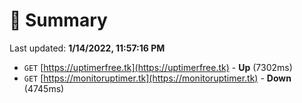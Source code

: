 # 📖 Summary
Last updated: **1/14/2022, 11:57:16 PM**

- `GET` [https://uptimerfree.tk](https://uptimerfree.tk) - **Up** (7302ms)
- `GET` [https://monitoruptimer.tk](https://monitoruptimer.tk) - **Down** (4745ms)
